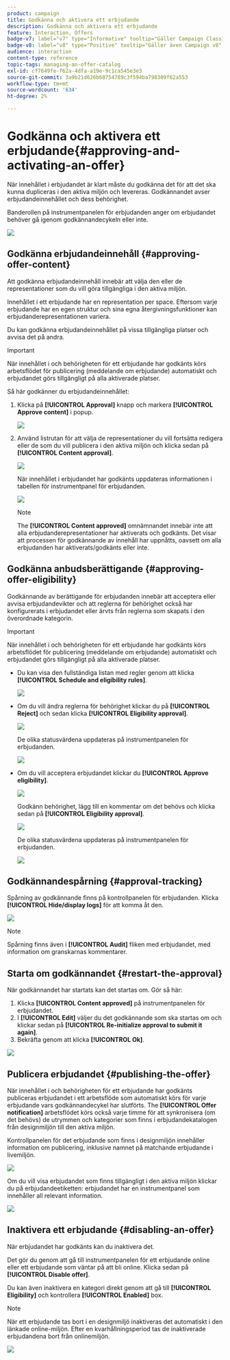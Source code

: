 ```yaml
---
product: campaign
title: Godkänna och aktivera ett erbjudande
description: Godkänna och aktivera ett erbjudande
feature: Interaction, Offers
badge-v7: label="v7" type="Informative" tooltip="Gäller Campaign Classic v7"
badge-v8: label="v8" type="Positive" tooltip="Gäller även Campaign v8"
audience: interaction
content-type: reference
topic-tags: managing-an-offer-catalog
exl-id: cf7649fe-f62a-4dfa-a19e-9c1ca545e3e3
source-git-commit: 3a9b21d626b60754789c3f594ba798309f62a553
workflow-type: tm+mt
source-wordcount: '634'
ht-degree: 2%

---
```


# Godkänna och aktivera ett erbjudande{#approving-and-activating-an-offer}



När innehållet i erbjudandet är klart måste du godkänna det för att det ska kunna dupliceras i den aktiva miljön och levereras. Godkännandet avser erbjudandeinnehållet och dess behörighet.

Banderollen på instrumentpanelen för erbjudanden anger om erbjudandet behöver gå igenom godkännandecykeln eller inte.

![](assets/offer_validate_001.png)

## Godkänna erbjudandeinnehåll {#approving-offer-content}

Att godkänna erbjudandeinnehåll innebär att välja den eller de representationer som du vill göra tillgängliga i den aktiva miljön.

Innehållet i ett erbjudande har en representation per space. Eftersom varje erbjudande har en egen struktur och sina egna återgivningsfunktioner kan erbjudanderepresentationen variera.

Du kan godkänna erbjudandeinnehållet på vissa tillgängliga platser och avvisa det på andra.

>[!IMPORTANT]
>
>När innehållet i och behörigheten för ett erbjudande har godkänts körs arbetsflödet för publicering (meddelande om erbjudande) automatiskt och erbjudandet görs tillgängligt på alla aktiverade platser.

Så här godkänner du erbjudandeinnehållet:

1. Klicka på **[!UICONTROL Approval]** knapp och markera **[!UICONTROL Approve content]** i popup.

   ![](assets/offer_validate_002.png)

1. Använd listrutan för att välja de representationer du vill fortsätta redigera eller de som du vill publicera i den aktiva miljön och klicka sedan på **[!UICONTROL Content approval]**.

   ![](assets/offer_validate_003.png)

   När innehållet i erbjudandet har godkänts uppdateras informationen i tabellen för instrumentpanel för erbjudanden.

   ![](assets/offer_validate_004.png)

   >[!NOTE]
   >
   >The **[!UICONTROL Content approved]** omnämnandet innebär inte att alla erbjudanderepresentationer har aktiverats och godkänts. Det visar att processen för godkännande av innehåll har uppnåtts, oavsett om alla erbjudanden har aktiverats/godkänts eller inte.

## Godkänna anbudsberättigande {#approving-offer-eligibility}

Godkännande av berättigande för erbjudanden innebär att acceptera eller avvisa erbjudandevikter och att reglerna för behörighet också har konfigurerats i erbjudandet eller ärvts från reglerna som skapats i den överordnade kategorin.

>[!IMPORTANT]
>
>När innehållet i och behörigheten för ett erbjudande har godkänts körs arbetsflödet för publicering (meddelande om erbjudande) automatiskt och erbjudandet görs tillgängligt på alla aktiverade platser.

* Du kan visa den fullständiga listan med regler genom att klicka **[!UICONTROL Schedule and eligibility rules]**.

  ![](assets/offer_validate_005.png)

* Om du vill ändra reglerna för behörighet klickar du på **[!UICONTROL Reject]** och sedan klicka **[!UICONTROL Eligibility approval]**.

  ![](assets/offer_validate_007.png)

  De olika statusvärdena uppdateras på instrumentpanelen för erbjudanden.

  ![](assets/offer_validate_006.png)

* Om du vill acceptera erbjudandet klickar du **[!UICONTROL Approve eligibility]**.

  ![](assets/offer_validate_008.png)

  Godkänn behörighet, lägg till en kommentar om det behövs och klicka sedan på **[!UICONTROL Eligibility approval]**.

  ![](assets/offer_validate_009.png)

  De olika statusvärdena uppdateras på instrumentpanelen för erbjudanden.

  ![](assets/offer_validate_010.png)

## Godkännandespårning {#approval-tracking}

Spårning av godkännande finns på kontrollpanelen för erbjudanden. Klicka **[!UICONTROL Hide/display logs]** för att komma åt den.

![](assets/offer_validate_012.png)

>[!NOTE]
>
>Spårning finns även i **[!UICONTROL Audit]** fliken med erbjudandet, med information om granskarnas kommentarer.

## Starta om godkännandet {#restart-the-approval}

När godkännandet har startats kan det startas om. Gör så här:

1. Klicka **[!UICONTROL Content approved]** på instrumentpanelen för erbjudandet.
1. I **[!UICONTROL Edit]** väljer du det godkännande som ska startas om och klickar sedan på **[!UICONTROL Re-initialize approval to submit it again]**.
1. Bekräfta genom att klicka **[!UICONTROL Ok]**.

![](assets/offer_validate_013.png)

## Publicera erbjudandet {#publishing-the-offer}

När innehållet i och behörigheten för ett erbjudande har godkänts publiceras erbjudandet i ett arbetsflöde som automatiskt körs för varje erbjudande vars godkännandecykel har slutförts. The **[!UICONTROL Offer notification]** arbetsflödet körs också varje timme för att synkronisera (om det behövs) de utrymmen och kategorier som finns i erbjudandekatalogen från designmiljön till den aktiva miljön.

Kontrollpanelen för det erbjudande som finns i designmiljön innehåller information om publicering, inklusive namnet på matchande erbjudande i livemiljön.

![](assets/offer_golive_001.png)

Om du vill visa erbjudandet som finns tillgängligt i den aktiva miljön klickar du på erbjudandeetiketten: erbjudandet har en instrumentpanel som innehåller all relevant information.

![](assets/offer_golive_002.png)

## Inaktivera ett erbjudande {#disabling-an-offer}

När erbjudandet har godkänts kan du inaktivera det.

Det gör du genom att gå till instrumentpanelen för ett erbjudande online eller ett erbjudande som väntar på att bli online. Klicka sedan på **[!UICONTROL Disable offer]**.

Du kan även inaktivera en kategori direkt genom att gå till **[!UICONTROL Eligibility]** och kontrollera **[!UICONTROL Enabled]** box.

>[!NOTE]
>
>När ett erbjudande tas bort i en designmiljö inaktiveras det automatiskt i den länkade online-miljön. Efter en kvarhållningsperiod tas de inaktiverade erbjudandena bort från onlinemiljön.

![](assets/offer_preview_deactivate.png)
